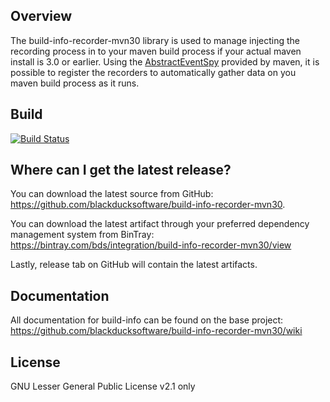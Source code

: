 ## Overview ##
The build-info-recorder-mvn30 library is used to manage injecting the recording process in to your maven build process if your actual maven install is 3.0 or earlier. Using the [AbstractEventSpy](https://maven.apache.org/ref/3.0.4/maven-core/apidocs/org/apache/maven/eventspy/AbstractEventSpy.html) provided by maven, it is possible to register the recorders to automatically gather data on you maven build process as it runs.

## Build ##

[![Build Status](https://travis-ci.org/blackducksoftware/build-info-recorder-mvn30.svg?branch=master)](https://travis-ci.org/blackducksoftware/build-info-recorder-mvn30)

## Where can I get the latest release? ##
You can download the latest source from GitHub: https://github.com/blackducksoftware/build-info-recorder-mvn30. 

You can download the latest artifact through your preferred dependency management system from BinTray: https://bintray.com/bds/integration/build-info-recorder-mvn30/view

Lastly, release tab on GitHub will contain the latest artifacts.

## Documentation ##
All documentation for build-info can be found on the base project:  https://github.com/blackducksoftware/build-info-recorder-mvn30/wiki

## License ##
GNU Lesser General Public License v2.1 only
